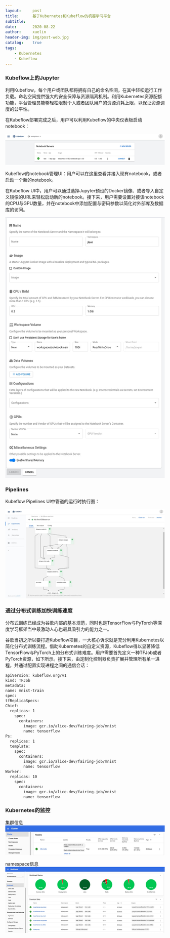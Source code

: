```yaml
---
layout:		post
title:      基于Kubernetes和Kubeflow的机器学习平台
subtitle:	
date:       2020-08-22
author:     xuelin
header-img: img/post-web.jpg
catalog:    true
tags:
    - Kubernetes
    - Kubeflow
---
```


### Kubeflow上的Jupyter

利用Kubeflow，每个用户或团队都将拥有自己的命名空间，在其中轻松运行工作负载。命名空间提供强大的安全保障与资源隔离机制。利用Kubernetes资源配额功能，平台管理员能够轻松限制个人或者团队用户的资源消耗上限，以保证资源调度的公平性。

在Kubeflow部署完成之后，用户可以利用Kubeflow的中央仪表板启动notebook：

![](/assets/15980785167462.jpg)

Kubeflow的notebook管理UI：用户可以在这里查看并接入现有notebook，或者启动一个新的notebook。

在Kubeflow UI中，用户可以通过选择Jupyter预设的Docker镜像、或者导入自定义镜像的URL来轻松启动新的notebook。接下来，用户需要设置对接该notebook的CPU与GPU数量，并在notebook中添加配置与密码参数以简化对外部库及数据库的访问。

![](/assets/15980785529861.jpg)

### Pipelines

Kubeflow Pipelines UI中管道的运行时执行图：

![](/assets/15978841771238.jpg)

### 通过分布式训练加快训练速度

分布式训练已经成为谷歌内部的基本规范，同时也是TensorFlow与PyTorch等深度学习框架当中最激动人心也最具吸引力的能力之一。

谷歌当初之所以要打造Kubeflow项目，一大核心诉求就是充分利用Kubernetes以简化分布式训练流程。借助Kubernetes的自定义资源，Kubeflow得以显著降低TensorFlow与PyTorch上的分布式训练难度。用户需要首先定义一种TFJob或者PyTorch资源，如下所示。接下来，由定制化控制器负责扩展并管理所有单一进程，并通过配置实现进程之间的通信会话：

```
apiVersion: kubeflow.org/v1
kind: TFJob
metadata:
name: mnist-train
spec:
tfReplicaSpecs:
Chief:
  replicas: 1
    spec:
      containers:
        image: gcr.io/alice-dev/fairing-job/mnist
        name: tensorflow
Ps:
  replicas: 1
  template:
    spec:
      containers:
        image: gcr.io/alice-dev/fairing-job/mnist
        name: tensorflow
Worker:
  replicas: 10      
    spec:
      containers:
        image: gcr.io/alice-dev/fairing-job/mnist
        name: tensorflow
```

### Kubernetes的监控

集群信息
![](/assets/15979976258032.jpg)

namespace信息
![](/assets/15979977543347.jpg)

